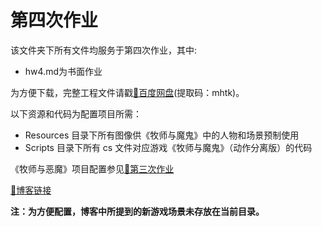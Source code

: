 # 第四次作业

该文件夹下所有文件均服务于第四次作业，其中:
- hw4.md为书面作业

为方便下载，完整工程文件请戳[🔗百度网盘](https://pan.baidu.com/s/11Skwt-Z0gM-u6X8SpeOXdw)(提取码：mhtk)。

以下资源和代码为配置项目所需：
- Resources 目录下所有图像供《牧师与魔鬼》中的人物和场景预制使用
- Scripts 目录下所有 cs 文件对应游戏《牧师与魔鬼》（动作分离版）的代码

《牧师与恶魔》项目配置参见[🔗第三次作业](https://github.com/sherryjw/3D-Computer-Game-Programming/blob/master/Homework3)

[🔗博客链接](https://www.yuque.com/pijiuwujializijun/acorbw/vur27e)

**注：为方便配置，博客中所提到的新游戏场景未存放在当前目录。**
